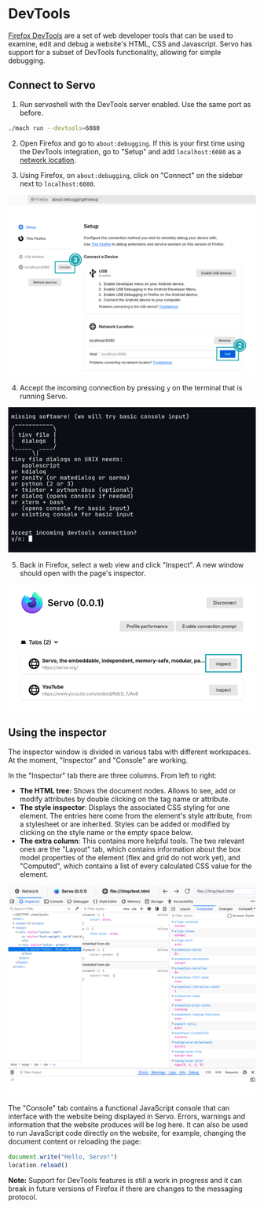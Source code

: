 # DevTools

[Firefox DevTools](https://firefox-source-docs.mozilla.org/devtools-user) are a set of web developer tools that can be used to examine, edit and debug a website's HTML, CSS and Javascript.
Servo has support for a subset of DevTools functionality, allowing for simple debugging.

## Connect to Servo

1. Run servoshell with the DevTools server enabled.
   Use the same port as before.

```sh
./mach run --devtools=6080
```

2. Open Firefox and go to `about:debugging`.
   If this is your first time using the DevTools integration, go to "Setup" and add `localhost:6080` as a [network location](https://firefox-source-docs.mozilla.org/devtools-user/about_colon_debugging/index.html#connecting-over-the-network).

3. Using Firefox, on `about:debugging`, click on "Connect" on the sidebar next to `localhost:6080`.

![Setting up the port in Firefox](../images/devtools-firefox-setup.png)

4. Accept the incoming connection by pressing `y` on the terminal that is running Servo.

![Accept the connection in the terminal](../images/devtools-accept-connection.png)

5. Back in Firefox, select a web view and click "Inspect".
   A new window should open with the page's inspector.

![Inspect a tab](../images/devtools-inspect-tab.png)

## Using the inspector

The inspector window is divided in various tabs with different workspaces.
At the moment, "Inspector" and "Console" are working.

In the "Inspector" tab there are three columns.
From left to right:

- **The HTML tree**: Shows the document nodes.
  Allows to see, add or modify attributes by double clicking on the tag name or attribute.
- **The style inspector**: Displays the associated CSS styling for one element.
  The entries here come from the element's style attribute, from a stylesheet or are inherited.
  Styles can be added or modified by clicking on the style name or the empty space below.
- **The extra column**: This contains more helpful tools.
  The two relevant ones are the "Layout" tab, which contains information about the box model properties of the element (flex and grid do not work yet), and "Computed", which contains a list of every calculated CSS value for the element.

![Inspector](../images/devtools-inspector.png)

The "Console" tab contains a functional JavaScript console that can interface with the website being displayed in Servo.
Errors, warnings and information that the website produces will be log here.
It can also be used to run JavaScript code directly on the website, for example, changing the document content or reloading the page:

```js
document.write("Hello, Servo!")
location.reload()
```

<div class="warning">

**Note:** Support for DevTools features is still a work in progress and it can break in future versions of Firefox if there are changes to the messaging protocol.
</div>
